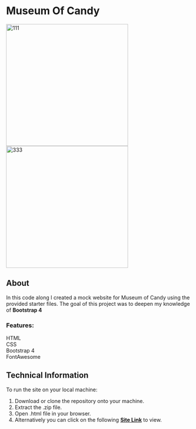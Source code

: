 # Museum Of Candy  

<img width="331" alt="111" src="https://user-images.githubusercontent.com/46241467/79482412-798c5880-8019-11ea-9dea-b745aec00042.png">
<img width="331" alt="333" src="https://user-images.githubusercontent.com/46241467/79485861-8eb7b600-801e-11ea-9b2d-40a26fbd9bec.png">
  
  
## About  
In this code along I created a mock website for Museum of Candy using the provided starter files.
The goal of this project was to deepen my knowledge of **Bootstrap 4**

  
### Features:  
 HTML  
 CSS  
 Bootstrap 4  
 FontAwesome  

## Technical Information  
To run the site on your local machine:  
 1. Download or clone the repository onto your machine.   
 2. Extract the .zip file.  
 3. Open .html file in your browser.  
 4. Alternatively you can click on the following **[Site Link](https://codepen.io/shir-izhak/pen/JjYXPqv?editors=1100)** to view.
